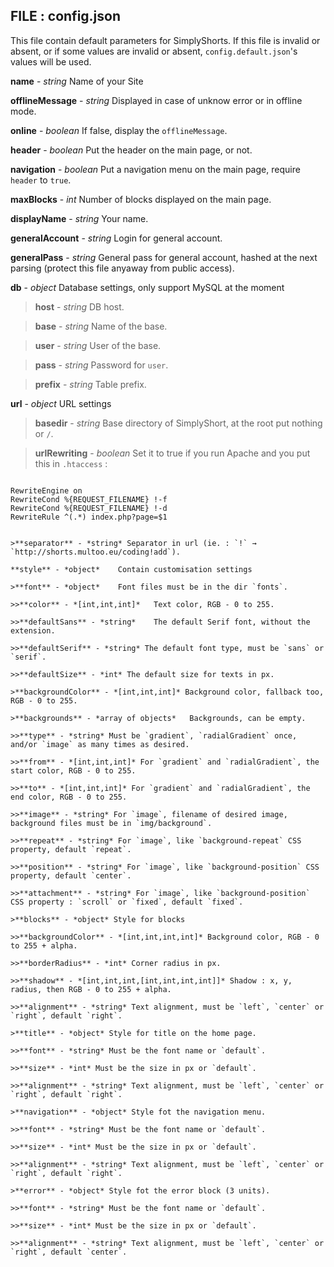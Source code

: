 ## FILE : config.json
This file contain default parameters for SimplyShorts.
If this file is invalid or absent, or if some values are invalid or absent, `config.default.json`'s values will be used.

**name** - *string*	Name of your Site

**offlineMessage** - *string*	Displayed in case of unknow error or in offline mode.

**online** - *boolean*	If false, display the `offlineMessage`.

**header** - *boolean*	Put the header on the main page, or not.

**navigation** - *boolean*	Put a navigation menu on the main page, require `header` to `true`.

**maxBlocks** - *int*	Number of blocks displayed on the main page.

**displayName** - *string*	Your name.

**generalAccount** - *string*	Login for general account.

**generalPass** - *string*	General pass for general account, hashed at the next parsing (protect this file anyaway from public access).

**db** - *object* Database settings, only support MySQL at the moment

>**host** - *string* DB host.

>**base** - *string* Name of the base.

>**user** - *string* User of the base.

>**pass** - *string* Password for `user`.

>**prefix** - *string* Table prefix.

**url** - *object* URL settings

>**basedir** - *string* Base directory of SimplyShort, at the root put nothing or `/`.

>**urlRewriting** - *boolean* Set it to true if you run Apache and you put this in `.htaccess` :

>>```ht
	RewriteEngine on
	RewriteCond %{REQUEST_FILENAME} !-f
	RewriteCond %{REQUEST_FILENAME} !-d 
	RewriteRule ^(.*) index.php?page=$1
```

>**separator** - *string* Separator in url (ie. : `!` → `http://shorts.multoo.eu/coding!add`).

**style** - *object*	Contain customisation settings

>**font** - *object*	Font files must be in the dir `fonts`.

>>**color** - *[int,int,int]* 	Text color, RGB - 0 to 255.

>>**defaultSans** - *string* 	The default Serif font, without the extension.

>>**defaultSerif** - *string* The default font type, must be `sans` or `serif`.

>>**defaultSize** - *int* The default size for texts in px.

>**backgroundColor** - *[int,int,int]* Background color, fallback too, RGB - 0 to 255.

>**backgrounds** - *array of objects*	Backgrounds, can be empty.

>>**type** - *string* Must be `gradient`, `radialGradient` once, and/or `image` as many times as desired.

>>**from** - *[int,int,int]* For `gradient` and `radialGradient`, the start color, RGB - 0 to 255.

>>**to** - *[int,int,int]* For `gradient` and `radialGradient`, the end color, RGB - 0 to 255.

>>**image** - *string* For `image`, filename of desired image, background files must be in `img/background`.

>>**repeat** - *string* For `image`, like `background-repeat` CSS property, default `repeat`.

>>**position** - *string* For `image`, like `background-position` CSS property, default `center`.

>>**attachment** - *string* For `image`, like `background-position` CSS property : `scroll` or `fixed`, default `fixed`.

>**blocks** - *object* Style for blocks

>>**backgroundColor** - *[int,int,int,int]* Background color, RGB - 0 to 255 + alpha.

>>**borderRadius** - *int* Corner radius in px.

>>**shadow** - *[int,int,int,[int,int,int,int]]* Shadow : x, y, radius, then RGB - 0 to 255 + alpha.

>>**alignment** - *string* Text alignment, must be `left`, `center` or `right`, default `right`.

>**title** - *object* Style for title on the home page.

>>**font** - *string* Must be the font name or `default`.

>>**size** - *int* Must be the size in px or `default`.

>>**alignment** - *string* Text alignment, must be `left`, `center` or `right`, default `right`.

>**navigation** - *object* Style fot the navigation menu.

>>**font** - *string* Must be the font name or `default`.

>>**size** - *int* Must be the size in px or `default`.

>>**alignment** - *string* Text alignment, must be `left`, `center` or `right`, default `right`.

>**error** - *object* Style fot the error block (3 units).

>>**font** - *string* Must be the font name or `default`.

>>**size** - *int* Must be the size in px or `default`.

>>**alignment** - *string* Text alignment, must be `left`, `center` or `right`, default `center`.